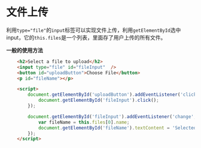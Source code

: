 # 文件上传

利用`type="file"`的`input`标签可以实现文件上传，利用`getElementById`选中input，它的`this.files`是一个列表，里面存了用户上传的所有文件。

**一般的使用方法**

```html
	<h2>Select a file to upload</h2>
    <input type="file" id="fileInput"  />
    <button id="uploadButton">Choose File</button>
    <p id="fileName"></p>

    <script>
        document.getElementById('uploadButton').addEventListener('click', function() {
            document.getElementById('fileInput').click();
        });

        document.getElementById('fileInput').addEventListener('change', function() {
            var fileName = this.files[0].name;
            document.getElementById('fileName').textContent = 'Selected file: ' + fileName;
        });
    </script>
```

